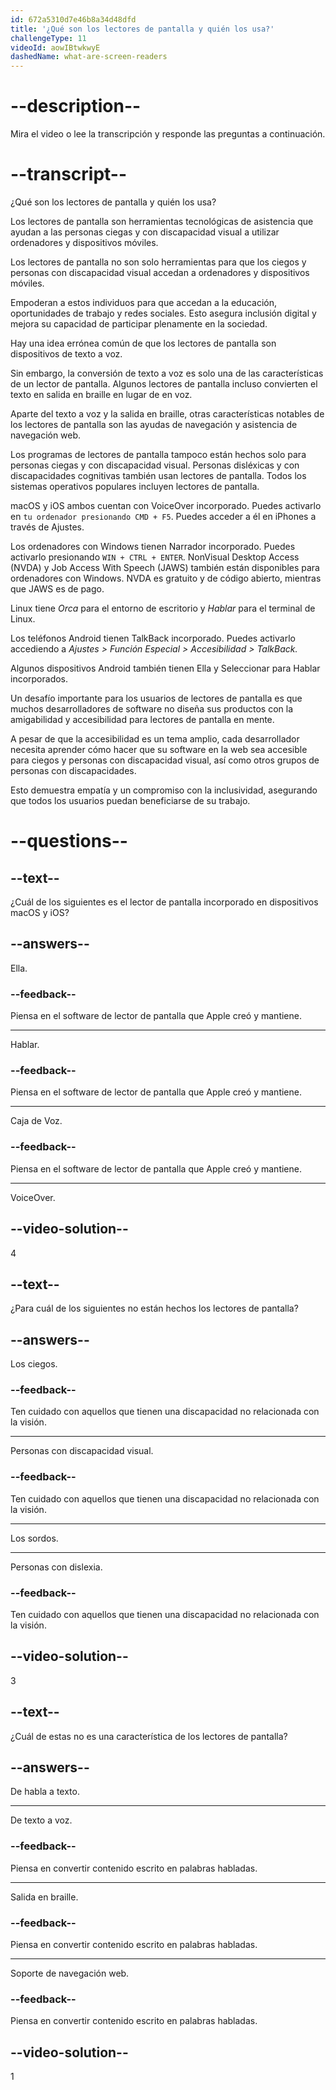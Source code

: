 ```yaml
---
id: 672a5310d7e46b8a34d48dfd
title: '¿Qué son los lectores de pantalla y quién los usa?'
challengeType: 11
videoId: aowIBtwkwyE
dashedName: what-are-screen-readers
---
```


# --description--

Mira el video o lee la transcripción y responde las preguntas a continuación.

# --transcript--

¿Qué son los lectores de pantalla y quién los usa?

Los lectores de pantalla son herramientas tecnológicas de asistencia que ayudan a las personas ciegas y con discapacidad visual a utilizar ordenadores y dispositivos móviles.

Los lectores de pantalla no son solo herramientas para que los ciegos y personas con discapacidad visual accedan a ordenadores y dispositivos móviles.

Empoderan a estos individuos para que accedan a la educación, oportunidades de trabajo y redes sociales. Esto asegura inclusión digital y mejora su capacidad de participar plenamente en la sociedad.

Hay una idea errónea común de que los lectores de pantalla son dispositivos de texto a voz.

Sin embargo, la conversión de texto a voz es solo una de las características de un lector de pantalla. Algunos lectores de pantalla incluso convierten el texto en salida en braille en lugar de en voz.

Aparte del texto a voz y la salida en braille, otras características notables de los lectores de pantalla son las ayudas de navegación y asistencia de navegación web.

Los programas de lectores de pantalla tampoco están hechos solo para personas ciegas y con discapacidad visual. Personas disléxicas y con discapacidades cognitivas también usan lectores de pantalla. Todos los sistemas operativos populares incluyen lectores de pantalla.

macOS y iOS ambos cuentan con VoiceOver incorporado. Puedes activarlo en `tu ordenador presionando CMD + F5`. Puedes acceder a él en iPhones a través de Ajustes.

Los ordenadores con Windows tienen Narrador incorporado. Puedes activarlo presionando `WIN + CTRL + ENTER`. NonVisual Desktop Access (NVDA) y Job Access With Speech (JAWS) también están disponibles para ordenadores con Windows. NVDA es gratuito y de código abierto, mientras que JAWS es de pago.

Linux tiene _Orca_ para el entorno de escritorio y _Hablar_ para el terminal de Linux.

Los teléfonos Android tienen TalkBack incorporado. Puedes activarlo accediendo a _Ajustes > Función Especial > Accesibilidad > TalkBack._

Algunos dispositivos Android también tienen Ella y Seleccionar para Hablar incorporados.

Un desafío importante para los usuarios de lectores de pantalla es que muchos desarrolladores de software no diseña sus productos con la amigabilidad y accesibilidad para lectores de pantalla en mente.

A pesar de que la accesibilidad es un tema amplio, cada desarrollador necesita aprender cómo hacer que su software en la web sea accesible para ciegos y personas con discapacidad visual, así como otros grupos de personas con discapacidades.

Esto demuestra empatía y un compromiso con la inclusividad, asegurando que todos los usuarios puedan beneficiarse de su trabajo.

# --questions--

## --text--

¿Cuál de los siguientes es el lector de pantalla incorporado en dispositivos macOS y iOS?

## --answers--

Ella.

### --feedback--

Piensa en el software de lector de pantalla que Apple creó y mantiene.

---

Hablar.

### --feedback--

Piensa en el software de lector de pantalla que Apple creó y mantiene.

---

Caja de Voz.

### --feedback--

Piensa en el software de lector de pantalla que Apple creó y mantiene.

---

VoiceOver.

## --video-solution--

4

## --text--

¿Para cuál de los siguientes no están hechos los lectores de pantalla?

## --answers--

Los ciegos.

### --feedback--

Ten cuidado con aquellos que tienen una discapacidad no relacionada con la visión.

---

Personas con discapacidad visual.

### --feedback--

Ten cuidado con aquellos que tienen una discapacidad no relacionada con la visión.

---

Los sordos.

---

Personas con dislexia.

### --feedback--

Ten cuidado con aquellos que tienen una discapacidad no relacionada con la visión.

## --video-solution--

3

## --text--

¿Cuál de estas no es una característica de los lectores de pantalla?

## --answers--

De habla a texto.

---

De texto a voz.

### --feedback--

Piensa en convertir contenido escrito en palabras habladas.

---

Salida en braille.

### --feedback--

Piensa en convertir contenido escrito en palabras habladas.

---

Soporte de navegación web.

### --feedback--

Piensa en convertir contenido escrito en palabras habladas.

## --video-solution--

1
